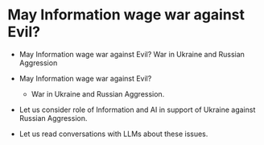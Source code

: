 # May Information wage war against Evil?
 - May Information wage war against Evil? War in Ukraine and Russian Aggression

- May Information wage war against Evil? 
   - War in Ukraine and Russian Aggression.
-  Let us consider role of Information and AI in support of Ukraine against Russian Aggression.
- Let us read conversations with LLMs about these issues.
